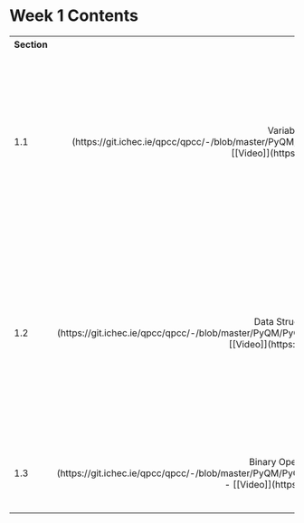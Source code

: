 # Week 1 Contents


<table>
  <tbody>
    <tr>
      <th>Section</th>
      <th align="center">Description</th>
      <th align="right">Subsections</th>
    </tr>
    <tr>
      <td>1.1</td>
      <td align="center">Variables - [[Notebook]](https://git.ichec.ie/qpcc/qpcc/-/blob/master/PyQM/PyQM_Week1/Week1_Notebooks/PyQM_1.1_Variables.ipynb) - [[Video]](https://youtu.be/dU8NKvAxcnE)</td>
      <td align="left">
        <ul>
          <li>Integer and Float Variables</li>
          <li>Scientific Notation</li>
            <li>Comparison Operators and Boolean Variables</li>
            <li>Complex Numbers</li>
            <li>Strings</li>
            <li>Casting</li>
            <li>Operator Precedence</li>
        </ul>
      </td>
    </tr>
    <tr>
      <td>1.2</td>
      <td align="center">Data Structures - [[Notebook]](https://git.ichec.ie/qpcc/qpcc/-/blob/master/PyQM/PyQM_Week1/Week1_Notebooks/PyQM_1.2_Data_Structures.ipynb) - [[Video]](https://youtu.be/yCQQwTEaMvs)</td>
      <td align="left">
        <ul>
          <li>Lists</li>
          <li>Tuples</li>
            <li>Sets</li>
            <li>Dictionaries</li>
            <li>Operations With Data Structures:
                <ul>
                    <li>Properties</li>
                    <li>Changing, Adding, And Removing Elements</li>
                    <li>Slicing And Reorganising</li>
                    <li>Combining Structures</li>
                    <li>Copying</li>
                </ul>
            </li>
        </ul>
      </td>
    </tr>
    <tr>
      <td>1.3</td>
      <td align="center">Binary Operations - [[Notebook]](https://git.ichec.ie/qpcc/qpcc/-/blob/master/PyQM/PyQM_Week1/Week1_Notebooks/PyQM_1.3_Binary_Operations.ipynb) - [[Video]](https://youtu.be/dMw8E-8cQpc)</td>
      <td align="left">
        <ul>
          <li>Overview Of Binary</li>
          <li>Bitwise Operators</li>
            <li>Shift Operators</li>
        </ul>
      </td>
    </tr>
  </tbody>
</table>